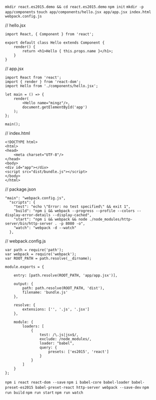 `mkdir react.es2015.demo && cd react.es2015.demo`
`npm init`
`mkdir -p app/components`
`touch app/components/hello.jsx app/app.jsx index.html webpack.config.js`

// hello.jsx

    import React, { Component } from 'react';
    
    export default class Hello extends Component {
        render() {
            return <h1>Hello { this.props.name }</h1>;
        }
    }

// app.jsx

    import React from 'react';
    import { render } from 'react-dom';
    import Hello from './components/hello.jsx';
    
    let main = () => {
        render(
            <Hello name="mingz"/>,
            document.getElementById('app')
        );
    };
    
    main();

// index.html

    <!DOCTYPE html>
    <html>
    <head>
        <meta charset="UTF-8"/>
    </head>
    <body>
    <div id="app"></div>
    <script src="dist/bundle.js"></script>
    </body>
    </html>

// package.json

    "main": "webpack.config.js",
      "scripts": {
        "test": "echo \"Error: no test specified\" && exit 1",
        "build": "npm i && webpack --progress --profile --colors --display-error-details --display-cached",
        "start": "npm i && webpack && node ./node_modules/http-server/bin/http-server . -p 8080 -o",
        "watch": "webpack -d --watch"
      },
      
// webpack.config.js

    var path = require('path');
    var webpack = require('webpack');
    var ROOT_PATH = path.resolve(__dirname);
    
    module.exports = {
    
        entry: [path.resolve(ROOT_PATH, 'app/app.jsx')],
    
        output: {
            path: path.resolve(ROOT_PATH, 'dist'),
            filename: 'bundle.js'
        },
    
        resolve: {
            extensions: ['', '.js', '.jsx']
        },
    
        module: {
            loaders: [
                {
                    test: /\.js|jsx$/,
                    exclude: /node_modules/,
                    loader: "babel",
                    query: {
                        presets: ['es2015', 'react']
                    }
                }
            ]
        }
    };

`npm i react react-dom --save`
`npm i babel-core babel-loader babel-preset-es2015 babel-preset-react http-server webpack --save-dev`
`npm run build`
`npm run start`
`npm run watch`





